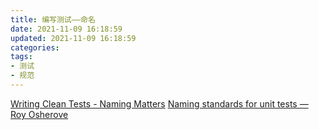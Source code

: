 ```yaml
---
title: 编写测试——命名
date: 2021-11-09 16:18:59
updated: 2021-11-09 16:18:59
categories:
tags:
- 测试
- 规范
---
```


[Writing Clean Tests - Naming Matters](https://www.petrikainulainen.net/programming/testing/writing-clean-tests-naming-matters/)
[Naming standards for unit tests — Roy Osherove](https://osherove.com/blog/2005/4/3/naming-standards-for-unit-tests.html)